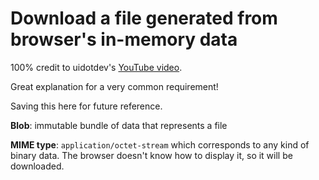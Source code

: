 # Download a file generated from browser's in-memory data

100% credit to uidotdev's [YouTube video](https://www.youtube.com/watch?v=io2blfAlO6E).

Great explanation for a very common requirement!

Saving this here for future reference.

**Blob**: immutable bundle of data that represents a file

**MIME type**: `application/octet-stream` which corresponds to any kind of binary data.
The browser doesn't know how to display it, so it will be downloaded.
